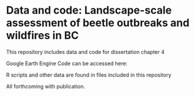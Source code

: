 # Data and code: Landscape-scale assessment of beetle outbreaks and wildfires in BC

This repository includes data and code for dissertation chapter 4

Google Earth Engine Code can be accessed here:

R scripts and other data are found in files included in this repository

All forthcoming with publication.
